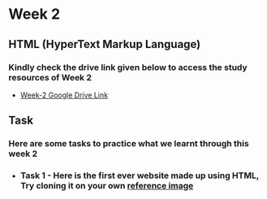 # Week 2

## HTML (HyperText Markup Language)

### Kindly check the drive link given below to access the study resources of Week 2

- [Week-2 Google Drive Link](https://docs.google.com/document/d/1glOhR7p5DMIxQEMHlQrC2dm0HodmVR6fy9vSlKw3SYY/edit?usp=drive_link)

## Task

### Here are some tasks to practice what we learnt through this week 2

- ### Task 1 -  Here is the first ever website made up using HTML, Try cloning it on your own [reference image](http://info.cern.ch/hypertext/WWW/TheProject.html)
